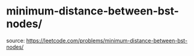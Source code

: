# minimum-distance-between-bst-nodes/

source: <https://leetcode.com/problems/minimum-distance-between-bst-nodes/>
